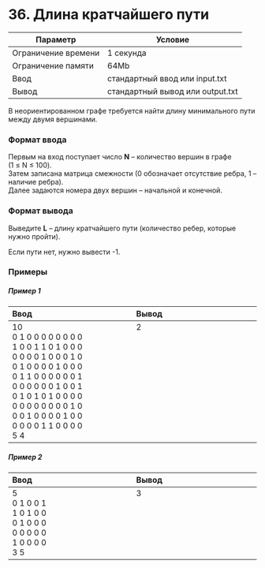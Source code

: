 # 36. Длина кратчайшего пути

| Параметр            | Условие                          |
|---------------------|----------------------------------|
| Ограничение времени | 1 секунда                        |
| Ограничение памяти  | 64Mb                             |
| Ввод                | стандартный ввод или input.txt   |
| Вывод               | стандартный вывод или output.txt |

В неориентированном графе требуется найти длину минимального пути между двумя вершинами.

### Формат ввода
Первым на вход поступает число **N** – количество вершин в графе (1&nbsp;≤&nbsp;N&nbsp;≤&nbsp;100).  
Затем записана матрица смежности (0 обозначает отсутствие ребра, 1 – наличие ребра).  
Далее задаются номера двух вершин – начальной и конечной.

### Формат вывода
Выведите **L** – длину кратчайшего пути (количество ребер, которые нужно пройти).

Если пути нет, нужно вывести -1.

### Примеры

##### Пример 1
<table>
    <thead>
        <tr>
            <th width="250px" align="left">Ввод</th>
            <th width="250px" align="left">Вывод</th>
        </tr>
    </thead>
    <tr>
        <td>
            10<br>
            0 1 0 0 0 0 0 0 0 0<br>
            1 0 0 1 1 0 1 0 0 0<br>
            0 0 0 0 1 0 0 0 1 0<br>
            0 1 0 0 0 0 1 0 0 0<br>
            0 1 1 0 0 0 0 0 0 1<br>
            0 0 0 0 0 0 1 0 0 1<br>
            0 1 0 1 0 1 0 0 0 0<br>
            0 0 0 0 0 0 0 0 1 0<br>
            0 0 1 0 0 0 0 1 0 0<br>
            0 0 0 0 1 1 0 0 0 0<br>
            5 4
        </td>
        <td>
            2<br><br><br><br><br><br><br><br><br><br><br><br>
        </td>
    </tr>
</table>

##### Пример 2
<table>
    <thead>
        <tr>
            <th width="250px" align="left">Ввод</th>
            <th width="250px" align="left">Вывод</th>
        </tr>
    </thead>
    <tr>
        <td>
            5<br>
            0 1 0 0 1<br>
            1 0 1 0 0<br>
            0 1 0 0 0<br>
            0 0 0 0 0<br>
            1 0 0 0 0<br>
            3 5
        </td>
        <td>
            3<br><br><br><br><br><br><br>
        </td>
    </tr>
</table>